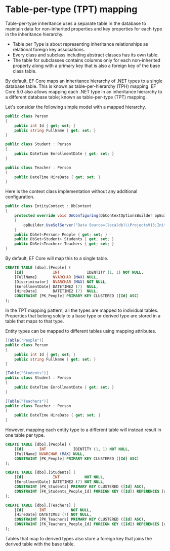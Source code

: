 # Table-per-type \(TPT\) mapping

Table-per-type inheritance uses a separate table in the database to maintain data for non-inherited properties and key properties for each type in the inheritance hierarchy.

* Table per Type is about representing inheritance relationships as relational foreign key associations.
* Every class and subclass including abstract classes has its own table.
* The table for subclasses contains columns only for each non-inherited property along with a primary key that is also a foreign key of the base class table.

By default, EF Core maps an inheritance hierarchy of .NET types to a single database table. This is known as table-per-hierarchy \(TPH\) mapping. EF Core 5.0 also allows mapping each .NET type in an inheritance hierarchy to a different database table; known as table-per-type \(TPT\) mapping.

Let's consider the following simple model with a mapped hierarchy.

```csharp
public class Person
{
    public int Id { get; set; }
    public string FullName { get; set; }
}

public class Student : Person
{
    public DateTime EnrollmentDate { get; set; }
}

public class Teacher : Person
{
    public DateTime HireDate { get; set; }
}
```

Here is the context class implementation without any additional configuration.

```csharp
public class EntityContext : DbContext
{
    protected override void OnConfiguring(DbContextOptionsBuilder opBuilder)
    {
        opBuilder.UseSqlServer("Data Source=(localdb)\\ProjectsV13;Initial Catalog=PeopleContextDb;");
    }
    public DbSet<Person> People { get; set; }
    public DbSet<Student> Students { get; set; }
    public DbSet<Teacher> Teachers { get; set; }
}
```

By default, EF Core will map this to a single table.

```sql
CREATE TABLE [dbo].[People] (
    [Id]             INT            IDENTITY (1, 1) NOT NULL,
    [FullName]       NVARCHAR (MAX) NULL,
    [Discriminator]  NVARCHAR (MAX) NOT NULL,
    [EnrollmentDate] DATETIME2 (7)  NULL,
    [HireDate]       DATETIME2 (7)  NULL,
    CONSTRAINT [PK_People] PRIMARY KEY CLUSTERED ([Id] ASC)
);
```

In the TPT mapping pattern, all the types are mapped to individual tables. Properties that belong solely to a base type or derived type are stored in a table that maps to that type. 

Entity types can be mapped to different tables using mapping attributes.

```csharp
[Table("People")]
public class Person
{
    public int Id { get; set; }
    public string FullName { get; set; }
}

[Table("Students")]
public class Student : Person
{
    public DateTime EnrollmentDate { get; set; }
}

[Table("Teachers")]
public class Teacher : Person
{
    public DateTime HireDate { get; set; }
}
```

However, mapping each entity type to a different table will instead result in one table per type.

```sql
CREATE TABLE [dbo].[People] (
    [Id]       INT            IDENTITY (1, 1) NOT NULL,
    [FullName] NVARCHAR (MAX) NULL,
    CONSTRAINT [PK_People] PRIMARY KEY CLUSTERED ([Id] ASC)
);

CREATE TABLE [dbo].[Students] (
    [Id]             INT           NOT NULL,
    [EnrollmentDate] DATETIME2 (7) NOT NULL,
    CONSTRAINT [PK_Students] PRIMARY KEY CLUSTERED ([Id] ASC),
    CONSTRAINT [FK_Students_People_Id] FOREIGN KEY ([Id]) REFERENCES [dbo].[People] ([Id])
);

CREATE TABLE [dbo].[Teachers] (
    [Id]       INT           NOT NULL,
    [HireDate] DATETIME2 (7) NOT NULL,
    CONSTRAINT [PK_Teachers] PRIMARY KEY CLUSTERED ([Id] ASC),
    CONSTRAINT [FK_Teachers_People_Id] FOREIGN KEY ([Id]) REFERENCES [dbo].[People] ([Id])
);
```

Tables that map to derived types also store a foreign key that joins the derived table with the base table.

